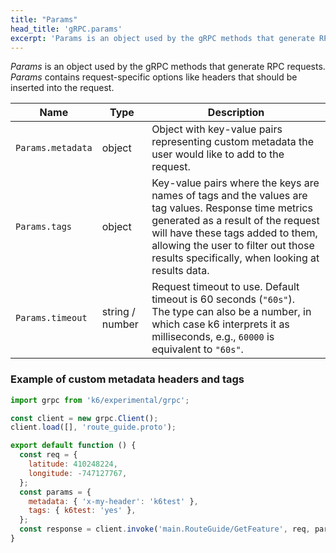 ```yaml
---
title: "Params"
head_title: 'gRPC.params'
excerpt: 'Params is an object used by the gRPC methods that generate RPC requests.'
---
```


*Params* is an object used by the gRPC methods that generate RPC requests. *Params* contains request-specific options like headers that should be inserted into the request.

| Name | Type | Description |
|------|------|-------------|
| `Params.metadata` | object | Object with key-value pairs representing custom metadata the user would like to add to the request. |
| `Params.tags` | object | Key-value pairs where the keys are names of tags and the values are tag values. Response time metrics generated as a result of the request will have these tags added to them, allowing the user to filter out those results specifically, when looking at results data. |
| `Params.timeout` | string / number | Request timeout to use. Default timeout is 60 seconds (`"60s"`). <br/> The type can also be a number, in which case k6 interprets it as milliseconds, e.g., `60000` is equivalent to `"60s"`. |


### Example of custom metadata headers and tags

<div class="code-group" data-props='{"labels": []}'>

```javascript
import grpc from 'k6/experimental/grpc';

const client = new grpc.Client();
client.load([], 'route_guide.proto');

export default function () {
  const req = {
    latitude: 410248224,
    longitude: -747127767,
  };
  const params = {
    metadata: { 'x-my-header': 'k6test' },
    tags: { k6test: 'yes' },
  };
  const response = client.invoke('main.RouteGuide/GetFeature', req, params);
}
```

</div>
